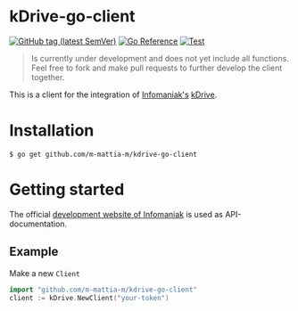 # kDrive-go-client

[![GitHub tag (latest SemVer)](https://img.shields.io/github/v/tag/m-mattia-m/kdrive-go-client?label=go%20module)](https://github.com/m-mattia-m/kdrive-go-client/tags)
[![Go Reference](https://pkg.go.dev/badge/github.com/m-mattia-m/kdrive-go-client.svg)](https://pkg.go.dev/github.com/m-mattia-m/kdrive-go-client)
[![Test](https://github.com/m-mattia-m/kdrive-go-client/actions/workflows/test.yml/badge.svg)](https://github.com/m-mattia-m/kdrive-go-client/actions/workflows/test.yml)

> Is currently under development and does not yet include all functions. Feel free to fork and make pull requests to further develop the client together.

This is a client for the integration of [Infomaniak's](https://www.infomaniak.com/de) [kDrive](https://www.infomaniak.com/de/kdrive). 

# Installation

```
$ go get github.com/m-mattia-m/kdrive-go-client
```

# Getting started
The official [development website of Infomaniak](https://developer.infomaniak.com/) is used as API-documentation.

## Example

Make a new `Client`

```go
import "github.com/m-mattia-m/kdrive-go-client"
client := kDrive.NewClient("your-token")
```
